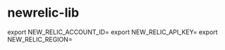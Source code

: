 # newrelic-lib

export NEW_RELIC_ACCOUNT_ID=<New Relic Account ID>
export NEW_RELIC_API_KEY=<New Relic API Key>
export NEW_RELIC_REGION=<New Relic hosted Region>